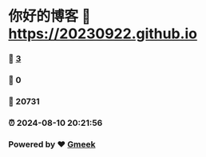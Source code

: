 # 你好的博客 :link: https://20230922.github.io 
### :page_facing_up: [3](https://20230922.github.io/tag.html) 
### :speech_balloon: 0 
### :hibiscus: 20731 
### :alarm_clock: 2024-08-10 20:21:56 
### Powered by :heart: [Gmeek](https://github.com/Meekdai/Gmeek)
